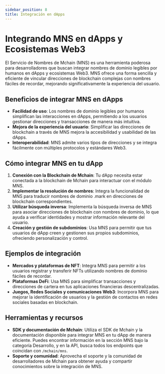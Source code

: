 ```yaml
---
sidebar_position: 8
title: Integración en dApps
---
```


# Integrando MNS en dApps y Ecosistemas Web3

El Servicio de Nombres de Mchain (MNS) es una herramienta poderosa para desarrolladores que buscan integrar nombres de dominio legibles por humanos en dApps y ecosistemas Web3. MNS ofrece una forma sencilla y eficiente de vincular direcciones de blockchain complejas con nombres fáciles de recordar, mejorando significativamente la experiencia del usuario.

## Beneficios de integrar MNS en dApps

- **Facilidad de uso**: Los nombres de dominio legibles por humanos simplifican las interacciones en dApps, permitiendo a los usuarios gestionar direcciones y transacciones de manera más intuitiva.
- **Mejora de la experiencia del usuario**: Simplificar las direcciones de blockchain a través de MNS mejora la accesibilidad y usabilidad de las dApps.
- **Interoperabilidad**: MNS admite varios tipos de direcciones y se integra fácilmente con múltiples protocolos y estándares Web3.

## Cómo integrar MNS en tu dApp

1. **Conexión con la Blockchain de Mchain**: Tu dApp necesita estar conectada a la blockchain de Mchain para interactuar con el módulo MNS.
2. **Implementar la resolución de nombres**: Integra la funcionalidad de MNS para traducir nombres de dominio .mark en direcciones de blockchain correspondientes.
3. **Utilizar búsqueda inversa**: Implementa la búsqueda inversa de MNS para asociar direcciones de blockchain con nombres de dominio, lo que ayuda a verificar identidades y mostrar información relevante del usuario.
4. **Creación y gestión de subdominios**: Usa MNS para permitir que tus usuarios de dApp creen y gestionen sus propios subdominios, ofreciendo personalización y control.

## Ejemplos de integración

- **Mercados y plataformas de NFT**: Integra MNS para permitir a los usuarios registrar y transferir NFTs utilizando nombres de dominio fáciles de recordar.
- **Plataformas DeFi**: Usa MNS para simplificar transacciones y direcciones de cartera en tus aplicaciones financieras descentralizadas.
- **Juegos, Redes Sociales y comunicaciones Web3**: Incorpora MNS para mejorar la identificación de usuarios y la gestión de contactos en redes sociales basadas en blockchain.

## Herramientas y recursos

- **SDK y documentación de Mchain**: Utiliza el SDK de Mchain y la documentación disponible para integrar MNS en tu dApp de manera eficiente. Puedes encontrar información en la sección MNS bajo la categoría Desarrollo, y en la API, busca todos los endpoints que coincidan con `/mchain/mns`.
- **Soporte y comunidad**: Aprovecha el soporte y la comunidad de desarrolladores de Mchain para obtener ayuda y compartir conocimientos sobre la integración de MNS.
